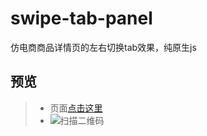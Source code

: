 # swipe-tab-panel
仿电商商品详情页的左右切换tab效果，纯原生js

## 预览
> * 页面[点击这里](https://yangyuji.github.io/hammer-swipe-tabs/demo.html)
> * ![扫描二维码](https://github.com/yangyuji/hammer-swipe-tabs/blob/master/img/qrcode.png)